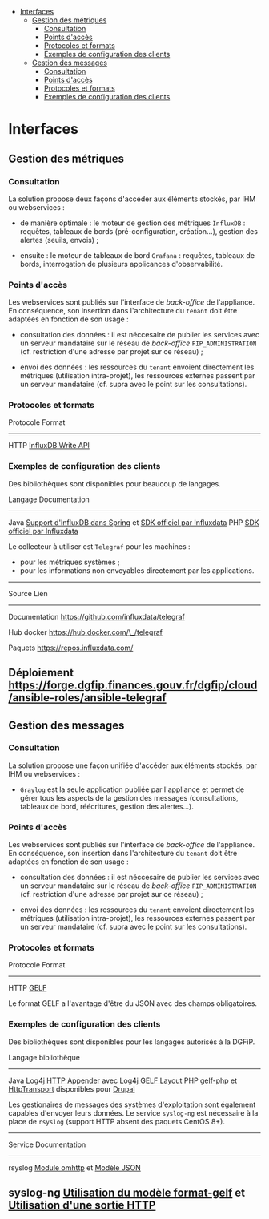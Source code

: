 -   [Interfaces](#interfaces)
    -   [Gestion des métriques](#gestion-des-métriques)
        -   [Consultation](#consultation)
        -   [Points d'accès](#points-daccès)
        -   [Protocoles et formats](#protocoles-et-formats)
        -   [Exemples de configuration des
            clients](#exemples-de-configuration-des-clients)
    -   [Gestion des messages](#gestion-des-messages)
        -   [Consultation](#consultation-1)
        -   [Points d'accès](#points-daccès-1)
        -   [Protocoles et formats](#protocoles-et-formats-1)
        -   [Exemples de configuration des
            clients](#exemples-de-configuration-des-clients-1)

Interfaces
==========

Gestion des métriques
---------------------

### Consultation

La solution propose deux façons d'accéder aux éléments stockés, par IHM
ou webservices :

-   de manière optimale : le moteur de gestion des métriques `InfluxDB`
    : requêtes, tableaux de bords (pré-configuration, création...),
    gestion des alertes (seuils, envois) ;

-   ensuite : le moteur de tableaux de bord `Grafana` : requêtes,
    tableaux de bords, interrogation de plusieurs applicances
    d'observabilité.

### Points d'accès

Les webservices sont publiés sur l'interface de *back-office* de
l'appliance. En conséquence, son insertion dans l'architecture du
`tenant` doit être adaptées en fonction de son usage :

-   consultation des données : il est néccesaire de publier les services
    avec un serveur mandataire sur le réseau de *back-office*
    `FIP_ADMINISTRATION` (cf. restriction d'une adresse par projet sur
    ce réseau) ;

-   envoi des données : les ressources du `tenant` envoient directement
    les métriques (utilisation intra-projet), les ressources externes
    passent par un serveur mandataire (cf. supra avec le point sur les
    consultations).

### Protocoles et formats

  Protocole   Format
  ----------- ------------------------------------------------------------------------------------
  HTTP        [InfluxDB Write API](https://v2.docs.influxdata.com/v2.0/api/#operation/PostWrite)

### Exemples de configuration des clients

Des bibliothèques sont disponibles pour beaucoup de langages.

  Langage   Documentation
  --------- -----------------------------------------------------------------------------------------------------------------------------------------------------------------------------------------------------------------------------------------------------------
  Java      [Support d'InfluxDB dans Spring](https://docs.spring.io/spring-boot/docs/2.0.0.RC1/api/org/springframework/boot/autoconfigure/influx/InfluxDbAutoConfiguration.html) et [SDK officiel par Influxdata](https://github.com/influxdata/influxdb-client-java)
  PHP       [SDK officiel par Influxdata](https://github.com/influxdata/influxdb-php)

Le collecteur à utiliser est `Telegraf` pour les machines :

-   pour les métriques systèmes ;
-   pour les informations non envoyables directement par les
    applications.

  ----------------------------------------------------------------------------------------------------
  Source             Lien
  ------------------ ---------------------------------------------------------------------------------
  Documentation      https://github.com/influxdata/telegraf

  Hub docker         https://hub.docker.com/\_/telegraf

  Paquets            https://repos.influxdata.com/

  Déploiement        https://forge.dgfip.finances.gouv.fr/dgfip/cloud/ansible-roles/ansible-telegraf
  ----------------------------------------------------------------------------------------------------

Gestion des messages
--------------------

### Consultation

La solution propose une façon unifiée d'accéder aux éléments stockés,
par IHM ou webservices :

-   `Graylog` est la seule application publiée par l'appliance et permet
    de gérer tous les aspects de la gestion des messages (consultations,
    tableaux de bord, réécritures, gestion des alertes...).

### Points d'accès

Les webservices sont publiés sur l'interface de *back-office* de
l'appliance. En conséquence, son insertion dans l'architecture du
`tenant` doit être adaptées en fonction de son usage :

-   consultation des données : il est néccesaire de publier les services
    avec un serveur mandataire sur le réseau de *back-office*
    `FIP_ADMINISTRATION` (cf. restriction d'une adresse par projet sur
    ce réseau) ;

-   envoi des données : les ressources du `tenant` envoient directement
    les métriques (utilisation intra-projet), les ressources externes
    passent par un serveur mandataire (cf. supra avec le point sur les
    consultations).

### Protocoles et formats

  Protocole   Format
  ----------- --------------------------------------------------------------------------------------------------
  HTTP        [GELF](http://docs.graylog.org/en/3.2/pages/gelf.html#sending-gelf-messages-via-http-using-curl)

Le format GELF a l'avantage d'être du JSON avec des champs obligatoires.

### Exemples de configuration des clients

Des bibliothèques sont disponibles pour les langages autorisés à la
DGFiP.

  Langage   bibliothèque
  --------- -----------------------------------------------------------------------------------------------------------------------------------------------------------------------------------------------------------------------------
  Java      [Log4j HTTP Appender](https://logging.apache.org/log4j/2.x/manual/appenders.html#HttpAppender) avec [Log4j GELF Layout](https://logging.apache.org/log4j/2.x/manual/layouts.html#GELFLayout)
  PHP       [gelf-php](https://github.com/bzikarsky/gelf-php) et [HttpTransport](https://github.com/bzikarsky/gelf-php/blob/master/src/Gelf/Transport/HttpTransport.php) disponibles pour [Drupal](https://www.drupal.org/project/gelf)

Les gestionaires de messages des systèmes d'exploitation sont également
capables d'envoyer leurs données. Le service `syslog-ng` est nécessaire
à la place de `rsyslog` (support HTTP absent des paquets CentOS 8+).

  ----------------------------------------------------------------------------------------------------------------------------------------------
  Service     Documentation
  ----------- ----------------------------------------------------------------------------------------------------------------------------------
  rsyslog     [Module omhttp](https://www.rsyslog.com/doc/v8-stable/configuration/modules/omhttp.htm) et [Modèle
              JSON](https://www.rsyslog.com/doc/v8-stable/configuration/templates.html#generating-json)

  syslog-ng   [Utilisation du modèle
              format-gelf](https://www.syslog-ng.com/technical-documents/doc/syslog-ng-open-source-edition/3.16/administration-guide/58) et
              [Utilisation d'une sortie
              HTTP](https://www.syslog-ng.com/technical-documents/doc/syslog-ng-open-source-edition/3.16/administration-guide/35#TOPIC-956514)
  ----------------------------------------------------------------------------------------------------------------------------------------------
